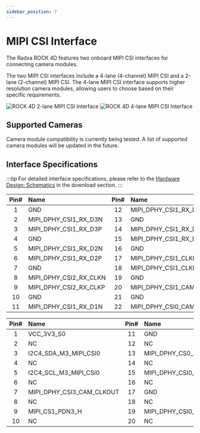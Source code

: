 ```yaml
---
sidebar_position: 7
---
```


# MIPI CSI Interface

The Radxa ROCK 4D features two onboard MIPI CSI interfaces for connecting camera modules.

The two MIPI CSI interfaces include a 4-lane (4-channel) MIPI CSI and a 2-lane (2-channel) MIPI CSI. The 4-lane MIPI CSI interface supports higher resolution camera modules, allowing users to choose based on their specific requirements.

<div style={{textAlign: 'center'}}>
  <img src="/img/rock4/4d/rock4d-mipi-csi-2l.webp" style={{width: '100%', maxWidth: '1200px'}} alt="ROCK 4D 2-lane MIPI CSI Interface" />
  <img src="/img/rock4/4d/rock4d-mipi-csi-4l.webp" style={{width: '100%', maxWidth: '1200px'}} alt="ROCK 4D 4-lane MIPI CSI Interface" />
</div>

## Supported Cameras

Camera module compatibility is currently being tested. A list of supported camera modules will be updated in the future.

## Interface Specifications

:::tip
For detailed interface specifications, please refer to the [Hardware Design: Schematics](../download) in the download section.
:::

<Tabs queryString="camera-mode">

<TabItem value="4-lane MIPI CSI">

| Pin# | Name                   | Pin# | Name                      | Pin# | Name                  |
| :--: | :--------------------- | :--: | :------------------------ | :--: | :-------------------- |
|  1   | GND                    |  12  | MIPI_DPHY_CSI1_RX_D1P     |  23  | MIPI_CSI0_PDN1_H      |
|  2   | MIPI_DPHY_CSI1_RX_D3N  |  13  | GND                       |  24  | I2C5_SCL_M3_MIPI_CSI1 |
|  3   | MIPI_DPHY_CSI1_RX_D3P  |  14  | MIPI_DPHY_CSI1_RX_D0N     |  25  | I2C5_SDA_M3_MIPI_CSI1 |
|  4   | GND                    |  15  | MIPI_DPHY_CSI1_RX_D0P     |  26  | MIPI_CSI0_PDN2_H      |
|  5   | MIPI_DPHY_CSI1_RX_D2N  |  16  | GND                       |  27  | CAM1_RST_L            |
|  6   | MIPI_DPHY_CSI1_RX_D2P  |  17  | MIPI_DPHY_CSI1_CLKN       |  28  | VCC_3V3_S0            |
|  7   | GND                    |  18  | MIPI_DPHY_CSI1_CLKP       |  29  | VCC_3V3_S0            |
|  8   | MIPI_DPHY_CSI2_RX_CLKN |  19  | GND                       |  30  | VCC5V0_DEVICE_S0      |
|  9   | MIPI_DPHY_CSI2_RX_CLKP |  20  | MIPI_DPHY_CSI1_CAM_CLKOUT |  31  | VCC5V0_DEVICE_S0      |
|  10  | GND                    |  21  | GND                       |  32  | GND                   |
|  11  | MIPI_DPHY_CSI1_RX_D1N  |  22  | MIPI_DPHY_CSI0_CAM_CLKOUT |  33  | GND                   |

</TabItem>

<TabItem value="2-lane MIPI CSI">

| Pin# | Name                      | Pin# | Name                    | Pin# | Name                  |
| :--: | :------------------------ | :--: | :---------------------- | :--: | :-------------------- |
|  1   | VCC_3V3_S0                |  11  | GND                     |  21  | MIPI_DPHY_CSI0_RX_D1N |
|  2   | NC                        |  12  | NC                      |  22  | NC                    |
|  3   | I2C4_SDA_M3_MIPI_CSI0     |  13  | MIPI_DPHY_CS0_RX_CLK0P  |  23  | GND                   |
|  4   | NC                        |  14  | NC                      |  24  | NC                    |
|  5   | I2C4_SCL_M3_MIPI_CSI0     |  15  | MIPI_DPHY_CSI0_RX_CLK0N |  25  | MIPI_DPHY_CSI0_RX_D0P |
|  6   | NC                        |  16  | NC                      |  26  | NC                    |
|  7   | MIPI_DPHY_CSI3_CAM_CLKOUT |  17  | GND                     |  27  | MIPI_DPHY_CSI0_RX_D0N |
|  8   | NC                        |  18  | NC                      |  28  | NC                    |
|  9   | MIPI_CS1_PDN3_H           |  19  | MIPI_DPHY_CSI0_RX_D1P   |  29  | GND                   |
|  10  | NC                        |  20  | NC                      |  30  | NC                    |

</TabItem>

</Tabs>
